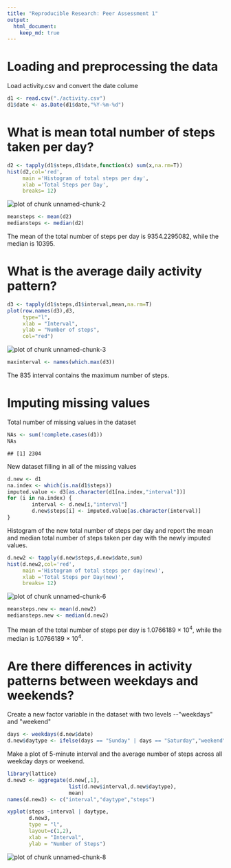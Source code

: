 ```yaml
---
title: "Reproducible Research: Peer Assessment 1"
output: 
  html_document:
    keep_md: true
---
```



# Loading and preprocessing the data
Load activity.csv and convert the date colume

```r
d1 <- read.csv("./activity.csv")
d1$date <- as.Date(d1$date,"%Y-%m-%d")
```


# What is mean total number of steps taken per day?

```r
d2 <- tapply(d1$steps,d1$date,function(x) sum(x,na.rm=T))
hist(d2,col='red',
     main ='Histogram of total steps per day',
     xlab ='Total Steps per Day',
     breaks= 12)
```

![plot of chunk unnamed-chunk-2](figure/unnamed-chunk-2-1.png) 

```r
meansteps <- mean(d2)
mediansteps <- median(d2)
```
The mean of the total number of steps per day is 9354.2295082, while the median is 10395.

# What is the average daily activity pattern?

```r
d3 <- tapply(d1$steps,d1$interval,mean,na.rm=T)
plot(row.names(d3),d3,
     type="l",
     xlab = "Interval",
     ylab = "Number of steps",
     col="red")
```

![plot of chunk unnamed-chunk-3](figure/unnamed-chunk-3-1.png) 

```r
maxinterval <- names(which.max(d3))
```
The 835 interval contains the maximum number of steps.

# Imputing missing values
Total number of missing values in the dataset

```r
NAs <- sum(!complete.cases(d1))
NAs
```

```
## [1] 2304
```

New dataset filling in all of the missing values

```r
d.new <- d1
na.index <- which(is.na(d1$steps))
imputed.value <- d3[as.character(d1[na.index,"interval"])]
for (i in na.index) {
        interval <- d.new[i,"interval"]
        d.new$steps[i] <- imputed.value[as.character(interval)]
}
```

Histogram of the new total number of steps per day and report the mean and median total number of steps taken per day with the newly imputed values.

```r
d.new2 <- tapply(d.new$steps,d.new$date,sum)
hist(d.new2,col='red',
     main ='Histogram of total steps per day(new)',
     xlab ='Total Steps per Day(new)',
     breaks= 12)
```

![plot of chunk unnamed-chunk-6](figure/unnamed-chunk-6-1.png) 

```r
meansteps.new <- mean(d.new2)
mediansteps.new <- median(d.new2)
```
The mean of the total number of steps per day is 1.0766189 &times; 10<sup>4</sup>, while the median is 1.0766189 &times; 10<sup>4</sup>.


# Are there differences in activity patterns between weekdays and weekends?

Create a new factor variable in the dataset with two levels --"weekdays" and "weekend"

```r
days <- weekdays(d.new$date)
d.new$daytype <- ifelse(days == "Sunday" | days == "Saturday","weekend","weekdays")
```

Make a plot of 5-minute interval and the average number of steps across all weekday days or weekend.

```r
library(lattice)
d.new3 <- aggregate(d.new[,1],
                    list(d.new$interval,d.new$daytype),
                    mean)
names(d.new3) <- c("interval","daytype","steps")

xyplot(steps ~interval | daytype,
       d.new3,
       type = "l",
       layout=c(1,2),
       xlab = "Interval",
       ylab = "Number of Steps")
```

![plot of chunk unnamed-chunk-8](figure/unnamed-chunk-8-1.png) 
